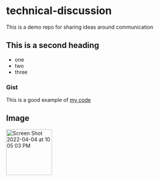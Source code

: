 # technical-discussion
This is a demo repo for sharing ideas around communication


## This is a second heading


* one
* two 
* three

### Gist

This is a good example of [my code](https://gist.github.com/IrinaFab/ab4653a755563bc83fedac4a71a87244)

## Image

<img width="125" alt="Screen Shot 2022-04-04 at 10 05 03 PM" src="https://user-images.githubusercontent.com/90358148/161670992-392989ea-5a7c-4079-8d18-16be797ad6fb.png">
